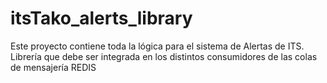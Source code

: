 # itsTako_alerts_library
Este proyecto contiene toda la lógica para el sistema de Alertas de ITS. Librería que debe ser integrada en los distintos consumidores de las colas de mensajería REDIS
